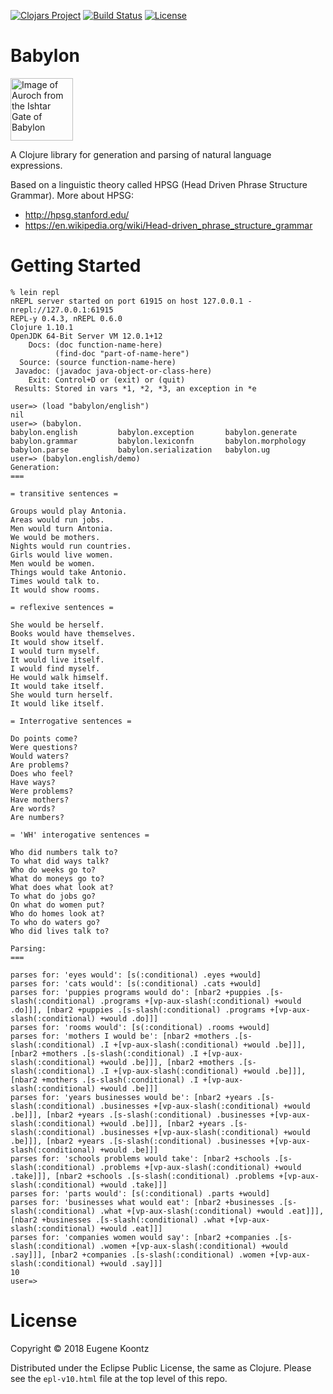 [![Clojars Project](https://img.shields.io/clojars/v/babylon.svg)](https://clojars.org/babylon)
[![Build Status](https://secure.travis-ci.org/ekoontz/babylon.png?branch=master)](http://travis-ci.org/ekoontz/babylon)
[![License](https://img.shields.io/badge/License-EPL%201.0-red.svg)](https://opensource.org/licenses/EPL-1.0)

# Babylon

<div>
  <a href="https://en.wikipedia.org/wiki/Ishtar_Gate">
    <img alt="Image of Auroch from the Ishtar Gate of Babylon" 
         src="https://www.ancient.eu/uploads/images/738.jpg?v=1485682813" height="100">
  </a>
</div>

A Clojure library for generation and parsing of natural language expressions.

Based on a linguistic theory called HPSG (Head Driven Phrase Structure Grammar). More about HPSG:

- http://hpsg.stanford.edu/
- https://en.wikipedia.org/wiki/Head-driven_phrase_structure_grammar

# Getting Started

```
% lein repl
nREPL server started on port 61915 on host 127.0.0.1 - nrepl://127.0.0.1:61915
REPL-y 0.4.3, nREPL 0.6.0
Clojure 1.10.1
OpenJDK 64-Bit Server VM 12.0.1+12
    Docs: (doc function-name-here)
          (find-doc "part-of-name-here")
  Source: (source function-name-here)
 Javadoc: (javadoc java-object-or-class-here)
    Exit: Control+D or (exit) or (quit)
 Results: Stored in vars *1, *2, *3, an exception in *e

user=> (load "babylon/english")
nil
user=> (babylon.
babylon.english         babylon.exception       babylon.generate        babylon.grammar         babylon.lexiconfn       babylon.morphology
babylon.parse           babylon.serialization   babylon.ug
user=> (babylon.english/demo)
Generation:
===

= transitive sentences =

Groups would play Antonia.
Areas would run jobs.
Men would turn Antonia.
We would be mothers.
Nights would run countries.
Girls would live women.
Men would be women.
Things would take Antonio.
Times would talk to.
It would show rooms.

= reflexive sentences =

She would be herself.
Books would have themselves.
It would show itself.
I would turn myself.
It would live itself.
I would find myself.
He would walk himself.
It would take itself.
She would turn herself.
It would like itself.

= Interrogative sentences =

Do points come?
Were questions?
Would waters?
Are problems?
Does who feel?
Have ways?
Were problems?
Have mothers?
Are words?
Are numbers?

= 'WH' interogative sentences =

Who did numbers talk to?
To what did ways talk?
Who do weeks go to?
What do moneys go to?
What does what look at?
To what do jobs go?
On what do women put?
Who do homes look at?
To who do waters go?
Who did lives talk to?

Parsing:
===

parses for: 'eyes would': [s(:conditional) .eyes +would]
parses for: 'cats would': [s(:conditional) .cats +would]
parses for: 'puppies programs would do': [nbar2 +puppies .[s-slash(:conditional) .programs +[vp-aux-slash(:conditional) +would .do]]], [nbar2 +puppies .[s-slash(:conditional) .programs +[vp-aux-slash(:conditional) +would .do]]]
parses for: 'rooms would': [s(:conditional) .rooms +would]
parses for: 'mothers I would be': [nbar2 +mothers .[s-slash(:conditional) .I +[vp-aux-slash(:conditional) +would .be]]], [nbar2 +mothers .[s-slash(:conditional) .I +[vp-aux-slash(:conditional) +would .be]]], [nbar2 +mothers .[s-slash(:conditional) .I +[vp-aux-slash(:conditional) +would .be]]], [nbar2 +mothers .[s-slash(:conditional) .I +[vp-aux-slash(:conditional) +would .be]]]
parses for: 'years businesses would be': [nbar2 +years .[s-slash(:conditional) .businesses +[vp-aux-slash(:conditional) +would .be]]], [nbar2 +years .[s-slash(:conditional) .businesses +[vp-aux-slash(:conditional) +would .be]]], [nbar2 +years .[s-slash(:conditional) .businesses +[vp-aux-slash(:conditional) +would .be]]], [nbar2 +years .[s-slash(:conditional) .businesses +[vp-aux-slash(:conditional) +would .be]]]
parses for: 'schools problems would take': [nbar2 +schools .[s-slash(:conditional) .problems +[vp-aux-slash(:conditional) +would .take]]], [nbar2 +schools .[s-slash(:conditional) .problems +[vp-aux-slash(:conditional) +would .take]]]
parses for: 'parts would': [s(:conditional) .parts +would]
parses for: 'businesses what would eat': [nbar2 +businesses .[s-slash(:conditional) .what +[vp-aux-slash(:conditional) +would .eat]]], [nbar2 +businesses .[s-slash(:conditional) .what +[vp-aux-slash(:conditional) +would .eat]]]
parses for: 'companies women would say': [nbar2 +companies .[s-slash(:conditional) .women +[vp-aux-slash(:conditional) +would .say]]], [nbar2 +companies .[s-slash(:conditional) .women +[vp-aux-slash(:conditional) +would .say]]]
10
user=>
```

# License

Copyright © 2018 Eugene Koontz

Distributed under the Eclipse Public License, the same as Clojure.
Please see the `epl-v10.html` file at the top level of this repo.
